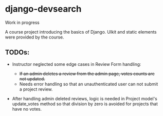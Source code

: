 # django-devsearch

Work in progress

A course project introducing the basics of Django. UIkit and static elements were provided by the course.

## TODOs:
- Instructor neglected some edge cases in Review Form handling:
  - ~~If an admin deletes a review from the admin page, votes counts are not updated.~~
  - Needs error handling so that an unauthenticated user can not submit a project review.

- After handling admin deleted reviews, logic is needed in Project model's update_votes method so that 
division by zero is avoided for projects that have no votes.